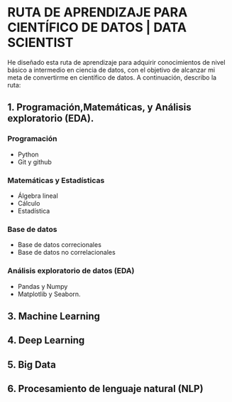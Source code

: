# RUTA DE APRENDIZAJE PARA CIENTÍFICO DE DATOS | DATA SCIENTIST

He diseñado esta ruta de aprendizaje para adquirir conocimientos de nivel básico a intermedio en ciencia de datos, con el objetivo de alcanzar mi meta de convertirme en científico de datos. A continuación, describo la ruta:

## 1. Programación,Matemáticas, y Análisis exploratorio (EDA).

### Programación

- Python
- Git y github

### Matemáticas y Estadísticas

- Álgebra lineal
- Cálculo
- Estadística

### Base de datos

- Base de datos correcionales
- Base de datos no correlacionales

### Análisis exploratorio de datos (EDA)

- Pandas y Numpy
- Matplotlib y Seaborn.

## 3. Machine Learning

## 4. Deep Learning

## 5. Big Data

## 6. Procesamiento de lenguaje natural (NLP)
